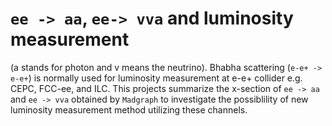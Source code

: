# `ee -> aa`, `ee-> vva` and luminosity measurement

(a stands for photon and v means the neutrino). Bhabha scattering (`e-e+ -> e-e+`) is normally used for luminosity measurement at e-e+ collider e.g. CEPC, FCC-ee, and ILC.
This projects summarize the x-section of `ee -> aa` and `ee -> vva` obtained by `Madgraph` to investigate the possiblility of new luminosity measurement  method utilizing these channels.

